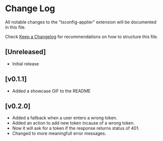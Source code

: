 # Change Log

All notable changes to the "tsconfig-applier" extension will be documented in this file.

Check [Keep a Changelog](http://keepachangelog.com/) for recommendations on how to structure this file.

## [Unreleased]

- Initial release

## [v0.1.1]

- Added a showcase GIF to the README

## [v0.2.0]

- Added a fallback when a user enters a wrong token.
- Added an action to add new token incause of a wrong token.
- Now it will ask for a token if the response returns status of 401.
- Changed to more meaningfull error messages.